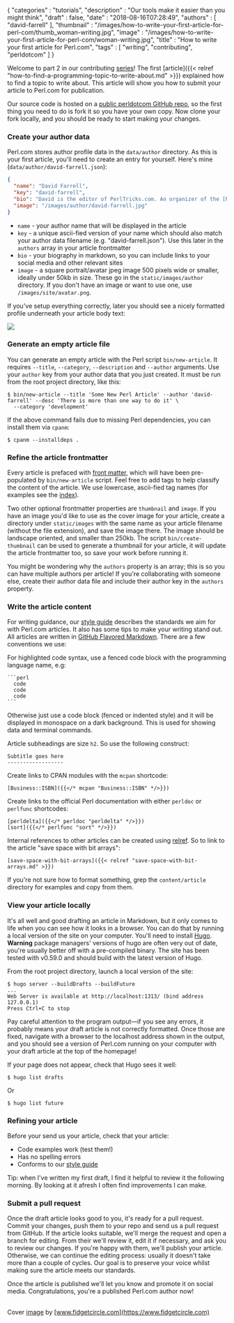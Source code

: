 {
   "categories" : "tutorials",
   "description" : "Our tools make it easier than you might think",
   "draft" : false,
   "date" : "2018-08-16T07:28:49",
   "authors" : [
      "david-farrell"
   ],
   "thumbnail" : "/images/how-to-write-your-first-article-for-perl-com/thumb_woman-writing.jpg",
   "image" : "/images/how-to-write-your-first-article-for-perl-com/woman-writing.jpg",
   "title" : "How to write your first article for Perl.com",
   "tags" : [
      "writing", "contributing", "perldotcom"
   ]
}

Welcome to part 2 in our contributing [series](/tags/contributing/)! The first [article]({{< relref "how-to-find-a-programming-topic-to-write-about.md" >}}) explained how to find a topic to write about. This article will show you how to submit your article to Perl.com for publication.

Our source code is hosted on a [public perldotcom GitHub repo](https://github.com/tpf/perldotcom), so the first thing you need to do is fork it so you have your own copy. Now clone your fork locally, and you should be ready to start making your changes.

### Create your author data

Perl.com stores author profile data in the `data/author` directory. As this is your first article, you'll need to create an entry for yourself. Here's mine (`data/author/david-farrell.json`):

``` json
{
  "name": "David Farrell",
  "key": "david-farrell",
  "bio": "David is the editor of PerlTricks.com. An organizer of the [New York Perl Meetup](http://www.meetup.com/The-New-York-Perl-Meetup-Group/), he works for ZipRecruiter as a software developer.",
  "image": "/images/author/david-farrell.jpg"
}
```

* `name` - your author name that will be displayed in the article
* `key` - a unique ascii-fied version of your name which should also match your author data filename (e.g. "david-farrell.json"). Use this later in the `authors` array in your article frontmatter
* `bio` - your biography in markdown, so you can include links to your social media and other relevant sites
* `image` - a square portrait/avatar jpeg image 500 pixels wide or smaller, ideally under 50kb in size. These go in the `static/images/author` directory. If you don't have an image or want to use one, use `/images/site/avatar.png`.

If you've setup everything correctly, later you should see a nicely formatted profile underneath your article body text:

![](/images/how-to-write-your-first-article-for-perl-com/profile.png)

### Generate an empty article file

You can generate an empty article with the Perl script `bin/new-article`. It requires `--title`, `--category`, `--description` and `--author` arguments. Use your `author` key from your author data that you just created. It must be run from the root project directory, like this:

    $ bin/new-article --title 'Some New Perl Article' --author 'david-farrell' --desc 'There is more than one way to do it' \
      --category 'development'

If the above command fails due to missing Perl dependencies, you can install them via `cpanm`:

    $ cpanm --installdeps .


### Refine the article frontmatter

Every article is prefaced with [front matter](http://gohugo.io/content/front-matter/), which will have been pre-populated by `bin/new-article` script. Feel free to add tags to help classify the content of the article. We use lowercase, ascii-fied tag names (for examples see the [index](/tags/)).

Two other optional frontmatter properties are `thumbnail` and `image`. If you have an image you'd like to use as the cover image for your article, create a directory under `static/images` with the same name as your article filename (without the file extension), and save the image there. The image should be landscape oriented, and smaller than 250kb. The script `bin/create-thumbnail` can be used to generate a thumbnail for your article, it will update the article frontmatter too, so save your work before running it.

You might be wondering why the `authors` property is an array; this is so you can have multiple authors per article! If you're collaborating with someone else, create their author data file and include their author key in the `authors` property.


### Write the article content

For writing guidance, our [style guide](https://github.com/tpf/perldotcom/blob/master/STYLE-GUIDE.md) describes the standards we aim for with Perl.com articles. It also has some tips to make your writing stand out. All articles are written in [GitHub Flavored Markdown](https://guides.github.com/features/mastering-markdown/). There are a few conventions we use:

For highlighted code syntax, use a fenced code block with the programming language name, e.g:

    ```perl
      code
      code
      code
    ```

Otherwise just use a code block (fenced or indented style) and it will be displayed in monospace on a dark background. This is used for showing data and terminal commands.

Article subheadings are size `h2`. So use the following construct:

    Subtitle goes here
    ------------------

Create links to CPAN modules with the `mcpan` shortcode:

    [Business::ISBN]({{</* mcpan "Business::ISBN" */>}})

Create links to the official Perl documentation with either `perldoc` or `perlfunc` shortcodes:

    [perldelta]({{</* perldoc "perldelta" */>}})
    [sort]({{</* perlfunc "sort" */>}})

Internal references to other articles can be created using [relref](https://gohugo.io/extras/crossreferences/). So to link to the article "save space with bit arrays":

    [save-space-with-bit-arrays]({{< relref "save-space-with-bit-arrays.md" >}})

If you're not sure how to format something, grep the `content/article` directory for examples and copy from them.

### View your article locally

It's all well and good drafting an article in Markdown, but it only comes to life when you can see how it looks in a browser. You can do that by running a local version of the site on your computer. You'll need to install [Hugo](http://gohugo.io). **Warning** package managers' versions of hugo are often very out of date, you're usually better off with a pre-compiled binary. The site has been tested with v0.59.0 and should build with the latest version of Hugo.

From the root project directory, launch a local version of the site:

    $ hugo server --buildDrafts --buildFuture
    ...
    Web Server is available at http://localhost:1313/ (bind address 127.0.0.1)
    Press Ctrl+C to stop

Pay careful attention to the program output—if you see any errors, it probably means your draft article is not correctly formatted. Once those are fixed, navigate with a browser to the localhost address shown in the output, and you should see a version of Perl.com running on your computer with your draft article at the top of the homepage!

If your page does not appear, check that Hugo sees it well:

    $ hugo list drafts

Or

    $ hugo list future

### Refining your article

Before your send us your article, check that your article:

* Code examples work (test them!)
* Has no spelling errors
* Conforms to our [style guide](https://github.com/tpf/perldotcom/blob/master/STYLE-GUIDE.md)

Tip: when I've written my first draft, I find it helpful to review it the following morning. By looking at it afresh I often find improvements I can make.

### Submit a pull request

Once the draft article looks good to you, it's ready for a pull request. Commit your changes, push them to your repo and send us a pull request from GitHub. If the article looks suitable, we'll merge the request and open a branch for editing. From their we'll review it, edit it if necessary, and ask you to review our changes. If you're happy with them, we'll publish your article. Otherwise, we can continue the editing process: usually it doesn't take more than a couple of cycles. Our goal is to preserve your voice whilst making sure the article meets our standards.

Once the article is published we'll let you know and promote it on social media. Congratulations, you're a published Perl.com author now!

\
Cover [image](https://www.flickr.com/photos/fidgetcircle/34743456922/in/photostream/) by [www.fidgetcircle.com](https://www.fidgetcircle.com)
